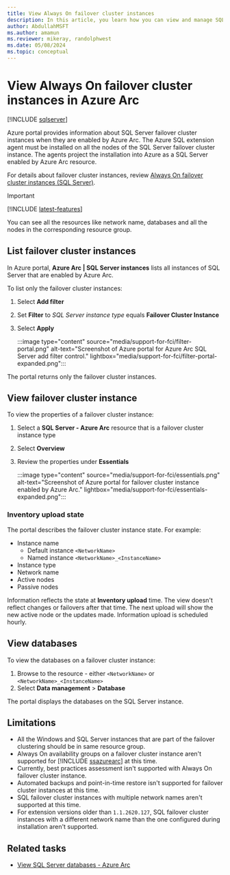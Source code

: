 ```yaml
---
title: View Always On failover cluster instances
description: In this article, you learn how you can view and manage SQL Server instances enabled by Azure Arc that are configured as a failover cluster.
author: AbdullahMSFT
ms.author: amamun 
ms.reviewer: mikeray, randolphwest
ms.date: 05/08/2024
ms.topic: conceptual
---
```


# View Always On failover cluster instances in Azure Arc

[!INCLUDE [sqlserver](../../includes/applies-to-version/sqlserver.md)]

Azure portal provides information about SQL Server failover cluster instances when they are enabled by Azure Arc. The Azure SQL extension agent must be installed on all the nodes of the SQL Server failover cluster instance. The agents project the installation into Azure as a SQL Server enabled by Azure Arc resource.

For details about failover cluster instances, review [Always On failover cluster instances (SQL Server)](../failover-clusters/windows/always-on-failover-cluster-instances-sql-server.md).

> [!IMPORTANT]
> [!INCLUDE [latest-features](includes/latest-features.md)]

You can see all the resources like network name, databases and all the nodes in the corresponding resource group.  

## List failover cluster instances

In Azure portal, **Azure Arc | SQL Server instances** lists all instances of SQL Server that are enabled by Azure Arc.

To list only the failover cluster instances:

1. Select **Add filter**
1. Set **Filter** to *SQL Server instance type* equals **Failover Cluster Instance**
1. Select **Apply**

   :::image type="content" source="media/support-for-fci/filter-portal.png" alt-text="Screenshot of Azure portal for Azure Arc SQL Server add filter control." lightbox="media/support-for-fci/filter-portal-expanded.png":::

The portal returns only the failover cluster instances.

## View failover cluster instance

To view the properties of a failover cluster instance:

1. Select a **SQL Server - Azure Arc** resource that is a failover cluster instance type
1. Select **Overview**
1. Review the properties under **Essentials**

   :::image type="content" source="media/support-for-fci/essentials.png" alt-text="Screenshot of Azure portal for failover cluster instance enabled by Azure Arc." lightbox="media/support-for-fci/essentials-expanded.png":::

### Inventory upload state

The portal describes the failover cluster instance state. For example:

- Instance name
  - Default instance `<NetworkName>`
  - Named instance `<NetworkName>_<InstanceName>`
- Instance type
- Network name
- Active nodes
- Passive nodes

Information reflects the state at **Inventory upload** time. The view doesn't reflect changes or failovers after that time. The next upload will show the new active node or the updates made. Information upload is scheduled hourly.

## View databases

To view the databases on a failover cluster instance:

1. Browse to the resource - either `<NetworkName>` or `<NetworkName>_<InstanceName>`
1. Select **Data management** > **Database**

The portal displays the databases on the SQL Server instance.

## Limitations

- All the Windows and SQL Server instances that are part of the failover clustering should be in same resource group.
- Always On availability groups on a failover cluster instance aren't supported for [!INCLUDE [ssazurearc](../../includes/ssazurearc.md)] at this time.
- Currently, best practices assessment isn't supported with Always On failover cluster instance.
- Automated backups and point-in-time restore isn't supported for failover cluster instances at this time.
- SQL failover cluster instances with multiple network names aren't supported at this time.
- For extension versions older than `1.1.2620.127`, SQL failover cluster instances with a different network name than the one configured during installation aren't supported.

## Related tasks

- [View SQL Server databases - Azure Arc](view-databases.md)
